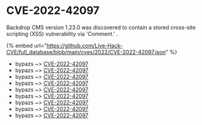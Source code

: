 # CVE-2022-42097

Backdrop CMS version 1.23.0 was discovered to contain a stored cross-site scripting (XSS) vulnerability via 'Comment.' .

{% embed url="https://github.com/Live-Hack-CVE/full_database/blob/main/cves/2022/CVE-2022-42097.json" %}


* bypazs ~> [CVE-2022-42097](https://www.alice-snow.ru/2022/database/cve-2022-42097/cve-2022-42097-bypazs)
* bypazs ~> [CVE-2022-42097](https://www.alice-snow.ru/2022/database/cve-2022-42097/cve-2022-42097-bypazs)
* bypazs ~> [CVE-2022-42097](https://www.alice-snow.ru/2022/database/cve-2022-42097/cve-2022-42097-bypazs)
* bypazs ~> [CVE-2022-42097](https://www.alice-snow.ru/2022/database/cve-2022-42097/cve-2022-42097-bypazs)
* bypazs ~> [CVE-2022-42097](https://www.alice-snow.ru/2022/database/cve-2022-42097/cve-2022-42097-bypazs)
* bypazs ~> [CVE-2022-42097](https://www.alice-snow.ru/2022/database/cve-2022-42097/cve-2022-42097-bypazs)
* bypazs ~> [CVE-2022-42097](https://www.alice-snow.ru/2022/database/cve-2022-42097/cve-2022-42097-bypazs)
* bypazs ~> [CVE-2022-42097](https://www.alice-snow.ru/2022/database/cve-2022-42097/cve-2022-42097-bypazs)
* bypazs ~> [CVE-2022-42097](https://www.alice-snow.ru/2022/database/cve-2022-42097/cve-2022-42097-bypazs)